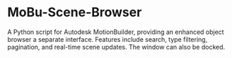 # MoBu-Scene-Browser
A Python script for Autodesk MotionBuilder, providing an enhanced object browser a separate interface. 
Features include search, type filtering, pagination, and real-time scene updates.
The window can also be docked.
